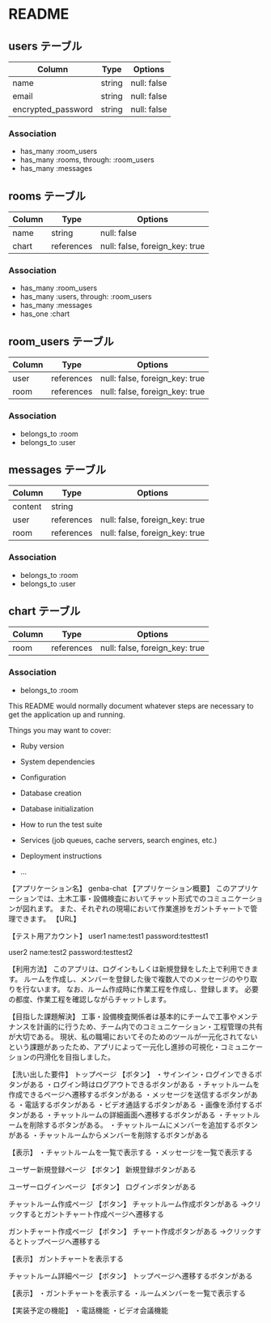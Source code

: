 # README

## users テーブル

| Column             | Type   | Options     |
| ------------------ | ------ | ----------- |
| name               | string | null: false |
| email              | string | null: false |
| encrypted_password | string | null: false |

### Association

- has_many :room_users
- has_many :rooms, through: :room_users
- has_many :messages

## rooms テーブル

| Column | Type       | Options                        |
| ------ | ---------- | ------------------------------ |
| name   | string     | null: false                    |
| chart  | references | null: false, foreign_key: true |

### Association

- has_many :room_users
- has_many :users, through: :room_users
- has_many :messages
- has_one  :chart

## room_users テーブル

| Column | Type       | Options                        |
| ------ | ---------- | ------------------------------ |
| user   | references | null: false, foreign_key: true |
| room   | references | null: false, foreign_key: true |

### Association

- belongs_to :room
- belongs_to :user

## messages テーブル

| Column  | Type       | Options                        |
| ------- | ---------- | ------------------------------ |
| content | string     |                                |
| user    | references | null: false, foreign_key: true |
| room    | references | null: false, foreign_key: true |

### Association

- belongs_to :room
- belongs_to :user

## chart テーブル

| Column | Type       | Options                        |
| ------ | ---------- | ------------------------------ |
| room   | references | null: false, foreign_key: true |

### Association

- belongs_to :room

This README would normally document whatever steps are necessary to get the
application up and running.

Things you may want to cover:

* Ruby version

* System dependencies

* Configuration

* Database creation

* Database initialization

* How to run the test suite

* Services (job queues, cache servers, search engines, etc.)

* Deployment instructions

* ...

【アプリケーション名】
genba-chat
【アプリケーション概要】
このアプリケーションでは、土木工事・設備検査においてチャット形式でのコミュニケーションが図れます。
また、それぞれの現場において作業進捗をガントチャートで管理できます。
【URL】

【テスト用アカウント】
user1
name:test1
password:testtest1

user2
name:test2
password:testtest2

【利用方法】
このアプリは、ログインもしくは新規登録をした上で利用できます。
ルームを作成し、メンバーを登録した後で複数人でのメッセージのやり取りを行ないます。
なお、ルーム作成時に作業工程を作成し、登録します。
必要の都度、作業工程を確認しながらチャットします。

【目指した課題解決】
工事・設備検査関係者は基本的にチームで工事やメンテナンスを計画的に行うため、チーム内でのコミュニケーション・工程管理の共有が大切である。
現状、私の職場においてそのためのツールが一元化されてないという課題があったため、アプリによって一元化し進捗の可視化・コミュニケーションの円滑化を目指しました。

【洗い出した要件】
トップページ
【ボタン】
・サインイン・ログインできるボタンがある
・ログイン時はログアウトできるボタンがある
・チャットルームを作成できるページへ遷移するボタンがある
・メッセージを送信するボタンがある
・電話するボタンがある
・ビデオ通話するボタンがある
・画像を添付するボタンがある
・チャットルームの詳細画面へ遷移するボタンがある
・チャットルームを削除するボタンがある。
・チャットルームにメンバーを追加するボタンがある
・チャットルームからメンバーを削除するボタンがある

【表示】
・チャットルームを一覧で表示する
・メッセージを一覧で表示する


ユーザー新規登録ページ
【ボタン】
新規登録ボタンがある


ユーザーログインページ
【ボタン】
ログインボタンがある

チャットルーム作成ページ
【ボタン】
チャットルーム作成ボタンがある
→クリックするとガントチャート作成ページへ遷移する

ガントチャート作成ページ
【ボタン】
チャート作成ボタンがある
→クリックするとトップページへ遷移する

【表示】
ガントチャートを表示する

チャットルーム詳細ページ
【ボタン】
トップページへ遷移するボタンがある

【表示】
・ガントチャートを表示する
・ルームメンバーを一覧で表示する


【実装予定の機能】
・電話機能
・ビデオ会議機能
